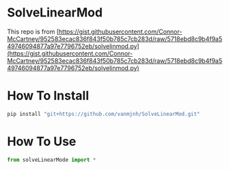 # SolveLinearMod

This repo is from
[https://gist.githubusercontent.com/Connor-McCartney/952583ecac836f843f50b785c7cb283d/raw/5718ebd8c9b4f9a549746094877a97e7796752eb/solvelinmod.py](https://gist.githubusercontent.com/Connor-McCartney/952583ecac836f843f50b785c7cb283d/raw/5718ebd8c9b4f9a549746094877a97e7796752eb/solvelinmod.py)

# How To Install

```bash
pip install "git+https://github.com/vanmjnh/SolveLinearMod.git"
```

# How To Use

```py
from solveLinearMode import *
```
